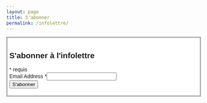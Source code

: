```yaml
---
layout: page
title: S'abonner
permalink: /infolettre/
---
```


<div id="mc_embed_shell">
  <link href="//cdn-images.mailchimp.com/embedcode/classic-061523.css" rel="stylesheet" type="text/css">
  <style type="text/css">
        #mc_embed_signup{background:#fff; false;clear:left; font:14px Helvetica,Arial,sans-serif; width: 500px; margin:auto; border: 3px solid #aaaaaa; padding: 5px;}
        /* Add your own Mailchimp form style overrides in your site stylesheet or in this style block.
           We recommend moving this block and the preceding CSS link to the HEAD of your HTML file. */
  </style>
  <div id="mc_embed_signup">
      <form action="https://mobilitedoucechablais.us9.list-manage.com/subscribe/post?u=d39326d816e89051053de172f&amp;id=115d5dd0ef&amp;f_id=00bfcde0f0" method="post" id="mc-embedded-subscribe-form" name="mc-embedded-subscribe-form" class="validate" target="_blank">
          <div id="mc_embed_signup_scroll"><h2>S'abonner à l'infolettre</h2>
              <div class="indicates-required"><span class="asterisk">*</span> requis</div>
              <div class="mc-field-group"><label for="mce-EMAIL">Email Address <span class="asterisk">*</span></label><input type="email" name="EMAIL" class="required email" id="mce-EMAIL" required="" value=""><span id="mce-EMAIL-HELPERTEXT" class="helper_text"></span></div>
          <div id="mce-responses" class="clear foot">
              <div class="response" id="mce-error-response" style="display: none;"></div>
              <div class="response" id="mce-success-response" style="display: none;"></div>
          </div>
      <div style="position: absolute; left: -5000px;" aria-hidden="true">
          /* real people should not fill this in and expect good things - do not remove this or risk form bot signups */
          <input type="text" name="b_d39326d816e89051053de172f_115d5dd0ef" tabindex="-1" value="">
      </div>
          <div class="optionalParent">
              <div class="clear foot">
                  <input type="submit" name="subscribe" id="mc-embedded-subscribe" class="button" value="S'abonner">
              </div>
          </div>
      </div>
  </form>
  </div>
  <script type="text/javascript" src="//s3.amazonaws.com/downloads.mailchimp.com/js/mc-validate.js"></script>
  <script type="text/javascript">
    (function($) {
        window.fnames = new Array();
        window.ftypes = new Array();
        fnames[0]='EMAIL';
        ftypes[0]='email';
        fnames[1]='FNAME';
        ftypes[1]='text';
        fnames[2]='LNAME';
        ftypes[2]='text';
        fnames[3]='ADDRESS';
        ftypes[3]='address';
        fnames[4]='PHONE';
        ftypes[4]='phone';
        fnames[5]='BIRTHDAY';
        ftypes[5]='birthday';
      }(jQuery)
    );
    var $mcj = jQuery.noConflict(true);
  </script>
</div>
